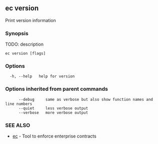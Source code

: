 ## ec version

Print version information

### Synopsis

TODO: description

```
ec version [flags]
```

### Options

```
  -h, --help   help for version
```

### Options inherited from parent commands

```
      --debug     same as verbose but also show function names and line numbers
      --quiet     less verbose output
      --verbose   more verbose output
```

### SEE ALSO

* [ec](ec.md)	 - Tool to enforce enterprise contracts

